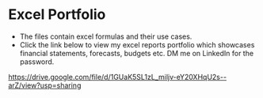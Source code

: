 # Excel Portfolio

- The files contain excel formulas and their use cases.
- Click the link below to view my excel reports portfolio which showcases financial statements, forecasts, budgets etc. DM me on LinkedIn for the password.

https://drive.google.com/file/d/1GUaK5SL1zL_miljv-eY20XHqU2s--arZ/view?usp=sharing
